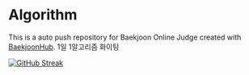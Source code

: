 # Algorithm
This is a auto push repository for Baekjoon Online Judge created with [BaekjoonHub](https://github.com/BaekjoonHub/BaekjoonHub).
1일 1알고리즘 화이팅 

[![GitHub Streak](https://streak-stats.demolab.com?user=JBillionDollarSohee&theme=dark)](https://git.io/streak-stats)

